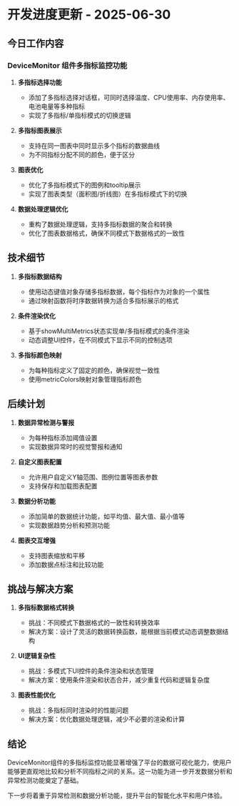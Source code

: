 # 开发进度更新 - 2025-06-30

## 今日工作内容

### DeviceMonitor 组件多指标监控功能

1. **多指标选择功能**
   - 添加了多指标选择对话框，可同时选择温度、CPU使用率、内存使用率、电池电量等多种指标
   - 实现了多指标/单指标模式的切换逻辑

2. **多指标图表展示**
   - 支持在同一图表中同时显示多个指标的数据曲线
   - 为不同指标分配不同的颜色，便于区分

3. **图表优化**
   - 优化了多指标模式下的图例和tooltip展示
   - 实现了图表类型（面积图/折线图）在多指标模式下的切换

4. **数据处理逻辑优化**
   - 重构了数据处理逻辑，支持多指标数据的聚合和转换
   - 优化了图表数据格式，确保不同模式下数据格式的一致性

## 技术细节

1. **多指标数据结构**
   - 使用动态键值对象存储多指标数据，每个指标作为对象的一个属性
   - 通过映射函数将时序数据转换为适合多指标展示的格式

2. **条件渲染优化**
   - 基于showMultiMetrics状态实现单/多指标模式的条件渲染
   - 动态调整UI控件，在不同模式下显示不同的控制选项

3. **多指标颜色映射**
   - 为每种指标定义了固定的颜色，确保视觉一致性
   - 使用metricColors映射对象管理指标颜色

## 后续计划

1. **数据异常检测与警报**
   - 为每种指标添加阈值设置
   - 实现数据异常时的视觉警报和通知

2. **自定义图表配置**
   - 允许用户自定义Y轴范围、图例位置等图表参数
   - 支持保存和加载图表配置

3. **数据分析功能**
   - 添加简单的数据统计功能，如平均值、最大值、最小值等
   - 实现数据趋势分析和预测功能

4. **图表交互增强**
   - 支持图表缩放和平移
   - 添加数据点标注和比较功能

## 挑战与解决方案

1. **多指标数据格式转换**
   - 挑战：不同模式下数据格式的一致性和转换效率
   - 解决方案：设计了灵活的数据转换函数，能根据当前模式动态调整数据结构

2. **UI逻辑复杂性**
   - 挑战：多模式下UI控件的条件渲染和状态管理
   - 解决方案：使用条件渲染和状态合并，减少重复代码和逻辑复杂度

3. **图表性能优化**
   - 挑战：多指标同时渲染时的性能问题
   - 解决方案：优化数据处理逻辑，减少不必要的渲染和计算

## 结论

DeviceMonitor组件的多指标监控功能显著增强了平台的数据可视化能力，使用户能够更直观地比较和分析不同指标之间的关系。这一功能为进一步开发数据分析和异常检测功能奠定了基础。

下一步将着重于异常检测和数据分析功能，提升平台的智能化水平和用户体验。
